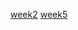 [week2](https://github.com/SimonTiU/assignments/blob/master/Assignment_week_2.ipynb)
[week5](https://github.com/SimonTiU/assignments/blob/master/Assignment_week_5.ipynb)
